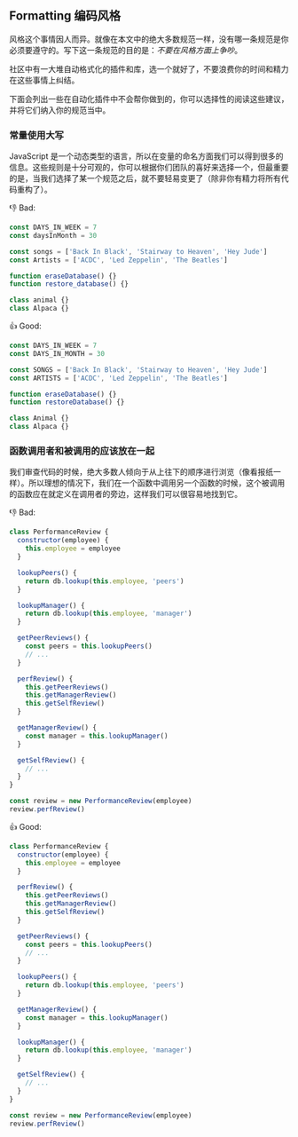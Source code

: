 ## Formatting 编码风格

风格这个事情因人而异。就像在本文中的绝大多数规范一样，没有哪一条规范是你必须要遵守的。写下这一条规范的目的是：_不要在风格方面上争吵_。

社区中有一大堆自动格式化的插件和库，选一个就好了，不要浪费你的时间和精力在这些事情上纠结。

下面会列出一些在自动化插件中不会帮你做到的，你可以选择性的阅读这些建议，并将它们纳入你的规范当中。

### 常量使用大写

JavaScript 是一个动态类型的语言，所以在变量的命名方面我们可以得到很多的信息。这些规则是十分可观的，你可以根据你们团队的喜好来选择一个，但最重要的是，当我们选择了某一个规范之后，就不要轻易变更了（除非你有精力将所有代码重构了）。

:-1: Bad:

```js
const DAYS_IN_WEEK = 7
const daysInMonth = 30

const songs = ['Back In Black', 'Stairway to Heaven', 'Hey Jude']
const Artists = ['ACDC', 'Led Zeppelin', 'The Beatles']

function eraseDatabase() {}
function restore_database() {}

class animal {}
class Alpaca {}
```

:+1: Good:

```js
const DAYS_IN_WEEK = 7
const DAYS_IN_MONTH = 30

const SONGS = ['Back In Black', 'Stairway to Heaven', 'Hey Jude']
const ARTISTS = ['ACDC', 'Led Zeppelin', 'The Beatles']

function eraseDatabase() {}
function restoreDatabase() {}

class Animal {}
class Alpaca {}
```

### 函数调用者和被调用的应该放在一起

我们审查代码的时候，绝大多数人倾向于从上往下的顺序进行浏览（像看报纸一样）。所以理想的情况下，我们在一个函数中调用另一个函数的时候，这个被调用的函数应在就定义在调用者的旁边，这样我们可以很容易地找到它。

:-1: Bad:

```js
class PerformanceReview {
  constructor(employee) {
    this.employee = employee
  }

  lookupPeers() {
    return db.lookup(this.employee, 'peers')
  }

  lookupManager() {
    return db.lookup(this.employee, 'manager')
  }

  getPeerReviews() {
    const peers = this.lookupPeers()
    // ...
  }

  perfReview() {
    this.getPeerReviews()
    this.getManagerReview()
    this.getSelfReview()
  }

  getManagerReview() {
    const manager = this.lookupManager()
  }

  getSelfReview() {
    // ...
  }
}

const review = new PerformanceReview(employee)
review.perfReview()
```

:+1: Good:

```js
class PerformanceReview {
  constructor(employee) {
    this.employee = employee
  }

  perfReview() {
    this.getPeerReviews()
    this.getManagerReview()
    this.getSelfReview()
  }

  getPeerReviews() {
    const peers = this.lookupPeers()
    // ...
  }

  lookupPeers() {
    return db.lookup(this.employee, 'peers')
  }

  getManagerReview() {
    const manager = this.lookupManager()
  }

  lookupManager() {
    return db.lookup(this.employee, 'manager')
  }

  getSelfReview() {
    // ...
  }
}

const review = new PerformanceReview(employee)
review.perfReview()
```
